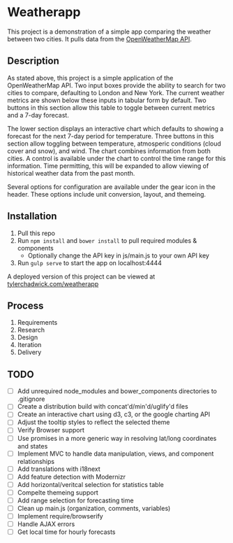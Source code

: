 # Weatherapp

This project is a demonstration of a simple app comparing the weather between two cities. It pulls data from the [OpenWeatherMap API](http://openweathermap.org/api).

## Description

As stated above, this project is a simple application of the OpenWeatherMap API. Two input boxes provide the ability to search for two cities to compare, defaulting to London and New York. The current weather metrics are shown below these inputs in tabular form by default. Two buttons in this section allow this table to toggle between current metrics and a 7-day forecast.

The lower section displays an interactive chart which defaults to showing a forecast for the next 7-day period for temperature. Three buttons in this section allow toggling between temperature, atmosperic conditions (cloud cover and snow), and wind. The chart combines information from both cities. A control is available under the chart to control the time range for this information. Time permitting, this will be expanded to allow viewing of historical weather data from the past month. 

Several options for configuration are available under the gear icon in the header. These options include unit conversion, layout, and themeing. 

## Installation

1. Pull this repo
2. Run ```npm install``` and ```bower install``` to pull required modules & components
	* Optionally change the API key in js/main.js to your own API key
3. Run ```gulp serve``` to start the app on localhost:4444

A deployed version of this project can be viewed at [tylerchadwick.com/weatherapp](http://tylerchadwick.com/weatherapp)

## Process

1. Requirements
2. Research
3. Design
4. Iteration
5. Delivery


## TODO

- [ ] Add unrequired node_modules and bower_components directories to .gitignore
- [ ] Create a distribution build with concat'd/min'd/uglify'd files
- [ ] Create an interactive chart using d3, c3, or the google charting API
- [ ] Adjust the tooltip styles to reflect the selected theme
- [ ] Verify Browser support
- [ ] Use promises in a more generic way in resolving lat/long coordinates and states
- [ ] Implement MVC to handle data manipulation, views, and component relationships
- [ ] Add translations with i18next
- [ ] Add feature detection with Modernizr
- [ ] Add horizontal/veritcal selection for statistics table
- [ ] Compelte themeing support
- [ ] Add range selection for forecasting time
- [ ] Clean up main.js (organization, comments, variables)
- [ ] Implement require/browserify
- [ ] Handle AJAX errors
- [ ] Get local time for hourly forecasts